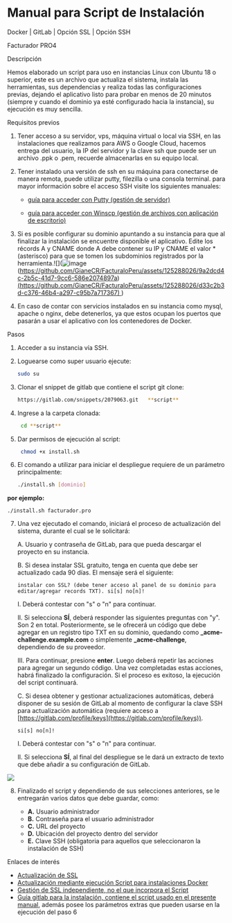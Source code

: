 # Manual para Script de Instalación

Docker | GitLab | Opción SSL | Opción SSH

Facturador PRO4




Descripción

Hemos elaborado un script para uso en instancias Linux con Ubuntu 18 o superior, este es un archivo que actualiza el sistema, instala las herramientas, sus dependencias y realiza todas las configuraciones previas, dejando el aplicativo listo para probar en menos de 20 minutos (siempre y cuando el dominio ya esté configurado hacia la instancia), su ejecución es muy sencilla.

Requisitos previos

1. Tener acceso a su servidor, vps, máquina virtual o local via SSH, en las instalaciones que realizamos para AWS o Google Cloud, hacemos entrega del usuario, la IP del servidor y la clave ssh que puede ser un archivo .ppk o .pem, recuerde almacenarlas en su equipo local.
2. Tener instalado una versión de ssh en su máquina para conectarse de manera remota, puede utilizar putty, filezilla o una consola terminal. para mayor información sobre el acceso SSH visite los siguientes manuales:

   * [guía para acceder con Putty (gestión de servidor)](https://docs.google.com/document/d/1PmQejvNd_dkXVm8DPUYlQTag0wvES46tMpxX3MPhkNY/edit)

   * [guía para acceder con Winscp (gestión de archivos con aplicación de escritorio)](https://docs.google.com/document/d/1Xpri2102N4b5C-dG-FVPXW5ZWjEz5S4iDjpvl7Zwq2E/edit)

3. Si es posible configurar su dominio apuntando a su instancia para que al finalizar la instalación se encuentre disponible el aplicativo. Edite los récords A y CNAME donde A debe contener su IP y CNAME el valor \* (asterisco) para que se tomen los subdominios registrados por la herramienta.![](![image](https://github.com/GianeCR/FacturaloPeru/assets/125288026/f6a85fe0-83b6-4383-9913-ba3bccaaf3f6)
(https://github.com/GianeCR/FacturaloPeru/assets/125288026/9a2dcd4c-2b5c-41d7-9cc6-586e2074897a)
[(https://github.com/GianeCR/FacturaloPeru/assets/125288026/d33c2b3d-c376-46b4-a297-c95b7a717367)
](https://github.com/GianeCR/FacturaloPeru/assets/125288026/6aa3cd5e-7c89-401e-8823-dec95ff22c29)
)
3. En caso de contar con servicios instalados en su instancia como mysql, apache o nginx, debe detenerlos, ya que estos ocupan los puertos que pasarán a usar el aplicativo con los contenedores de Docker.

Pasos

1. Acceder a su instancia vía SSH.
2. Loguearse como super usuario ejecute:
   ```bash
   sudo su 
3. Clonar el snippet de gitlab que contiene el script git clone:
   ```bash
   https://gitlab.com/snippets/2079063.git   **script**
4. Ingrese a la carpeta clonada:
   ```bash
    cd **script**
5. Dar permisos de ejecución al script:
   ```bash
    chmod +x install.sh
6. El comando a utilizar para iniciar el despliegue requiere de un parámetro principalmente:

   ```bash
   ./install.sh [dominio]

**por ejemplo:**

``` ./install.sh facturador.pro  ```

7. Una vez ejecutado el comando, iniciará el proceso de actualización del sistema, durante el cual se le solicitará:

   A. Usuario y contraseña de GitLab, para que pueda descargar el proyecto en su instancia.

   B. Si desea instalar SSL gratuito, tenga en cuenta que debe ser actualizado cada 90 días. El mensaje será el siguiente:

      ```
      instalar con SSL? (debe tener acceso al panel de su dominio para editar/agregar records TXT). si[s] no[n]!
      ```
      
      I. Deberá contestar con "s" o "n" para continuar.
      
      II. Si selecciona **SÍ**, deberá responder las siguientes preguntas con "y". Son 2 en total. Posteriormente, se le ofrecerá un código que debe agregar en un registro tipo TXT en su dominio, quedando como **\_acme-challenge.example.com** o simplemente **\_acme-challenge**, dependiendo de su proveedor.

      III. Para continuar, presione **enter**. Luego deberá repetir las acciones para agregar un segundo código. Una vez completadas estas acciones, habrá finalizado la configuración. Si el proceso es exitoso, la ejecución del script continuará.

   C. Si desea obtener y gestionar actualizaciones automáticas, deberá disponer de su sesión de GitLab al momento de configurar la clave SSH para actualización automática (requiere acceso a [https://gitlab.com/profile/keys](https://gitlab.com/profile/keys)).

      ```
      si[s] no[n]!
      ```

      I. Deberá contestar con "s" o "n" para continuar.
      
      II. Si selecciona **SÍ**, al final del despliegue se le dará un extracto de texto que debe añadir a su configuración de GitLab.


![](Aspose.Words.b8875f24-69c1-4851-827f-55faeee7521f.005.jpeg)

8. Finalizado el script y dependiendo de sus selecciones anteriores, se le entregarán varios datos que debe guardar, como:

   - **A.** Usuario administrador
   - **B.** Contraseña para el usuario administrador
   - **C.** URL del proyecto
   - **D.** Ubicación del proyecto dentro del servidor
   - **E.** Clave SSH (obligatoria para aquellos que seleccionaron la instalación de SSH)


Enlaces de interés

- [Actualización de SSL](https://gitlab.com/b.mendoza/facturadorpro3/snippets/1955372)
- [Actualización mediante ejecución Script para instalaciones Docker](https://gitlab.com/b.mendoza/facturadorpro3/-/wikis/Script-Update-Docker)
- [Gestión de SSL independiente, no el que incorpora el Script](https://docs.google.com/document/d/1D87YJ9fq9yHiAauu6SGVugiC3m_i42DrFUt6VKYXuDI/edit?usp=sharing)
- [Guía gitlab para la instalación, contiene el script usado en el presente manual](https://gitlab.com/b.mendoza/facturadorpro3/snippets/1971490), además posee los parámetros extras que pueden usarse en la ejecución del paso 6
